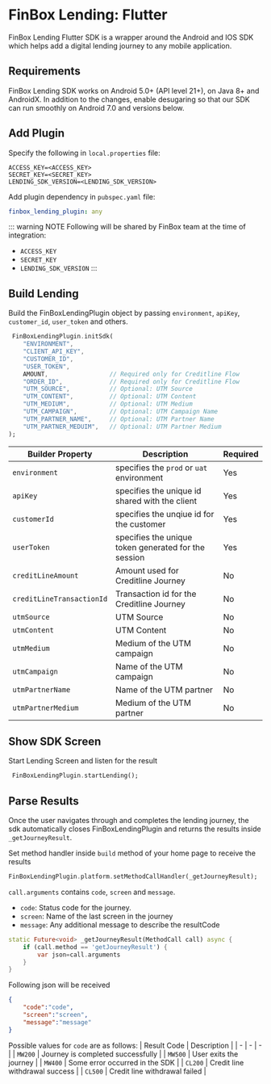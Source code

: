 # FinBox Lending: Flutter

FinBox Lending Flutter SDK is a wrapper around the Android and IOS SDK which helps add a digital lending journey to any mobile application.

## Requirements

FinBox Lending SDK works on Android 5.0+ (API level 21+), on Java 8+ and AndroidX. In addition to the changes, enable desugaring so that our SDK can run smoothly on Android 7.0 and versions below.

<CodeSwitcher :languages="{kotlin:'Kotlin',groovy:'Groovy'}">
<template v-slot:kotlin>

```kotlin
android {
    ...
    defaultConfig {
        ...
        // Minimum 5.0+ devices
        minSdkVersion(21)
        ...
    }
    ...
    compileOptions {
        // Flag to enable support for the new language APIs
        coreLibraryDesugaringEnabled = true
        // Sets Java compatibility to Java 8
        sourceCompatibility = JavaVersion.VERSION_1_8
        targetCompatibility = JavaVersion.VERSION_1_8
    }
    // For Kotlin projects
    kotlinOptions {
        jvmTarget = "1.8"
    }
}

dependencies {
    coreLibraryDesugaring("com.android.tools:desugar_jdk_libs:1.1.5")
}
```

</template>
<template v-slot:groovy>

```groovy
android {
    ...
    defaultConfig {
        ...
        // Minimum 5.0+ devices
        minSdkVersion 21
        ...
    }
    ...
    compileOptions {
        // Flag to enable support for the new language APIs
        coreLibraryDesugaringEnabled true
        // Sets Java compatibility to Java 8
        sourceCompatibility JavaVersion.VERSION_1_8
        targetCompatibility JavaVersion.VERSION_1_8
    }
    // For Kotlin projects
    kotlinOptions {
        jvmTarget = "1.8"
    }
}

dependencies {
    coreLibraryDesugaring 'com.android.tools:desugar_jdk_libs:1.1.5'
}
```

</template>
</CodeSwitcher>

## Add Plugin

Specify the following in `local.properties` file:

  ```
  ACCESS_KEY=<ACCESS_KEY>
  SECRET_KEY=<SECRET_KEY>
  LENDING_SDK_VERSION=<LENDING_SDK_VERSION>
  ```

Add plugin dependency in `pubspec.yaml` file:

  ```yml
  finbox_lending_plugin: any
  ```

::: warning NOTE
Following will be shared by FinBox team at the time of integration:

- `ACCESS_KEY`
- `SECRET_KEY`
- `LENDING_SDK_VERSION`
:::

## Build Lending

Build the FinBoxLendingPlugin object by passing `environment`, `apiKey`, `customer_id`, `user_token` and others.

```dart
 FinBoxLendingPlugin.initSdk(
    "ENVIRONMENT", 
    "CLIENT_API_KEY", 
    "CUSTOMER_ID", 
    "USER_TOKEN", 
    AMOUNT,                 // Required only for Creditline Flow
    "ORDER_ID",             // Required only for Creditline Flow
    "UTM_SOURCE",           // Optional: UTM Source
    "UTM_CONTENT",          // Optional: UTM Content
    "UTM_MEDIUM",           // Optional: UTM Medium
    "UTM_CAMPAIGN",         // Optional: UTM Campaign Name
    "UTM_PARTNER_NAME",     // Optional: UTM Partner Name
    "UTM_PARTNER_MEDUIM",   // Optional: UTM Partner Medium
);
```

| Builder Property | Description | Required |
| - | - | - |
| `environment` | specifies the `prod` or `uat` environment | Yes |
| `apiKey` | specifies the unique id shared with the client | Yes |
| `customerId` | specifies the unqiue id for the customer | Yes |
| `userToken` | specifies the unique token generated for the session | Yes |
| `creditLineAmount` | Amount used for Creditline Journey | No |
| `creditLineTransactionId` | Transaction id for the Creditline Journey | No |
| `utmSource` | UTM Source | No |
| `utmContent` | UTM Content | No |
| `utmMedium` | Medium of the UTM campaign | No |
| `utmCampaign` | Name of the UTM campaign | No |
| `utmPartnerName` | Name of the UTM partner | No |
| `utmPartnerMedium` | Medium of the UTM partner | No |

## Show SDK Screen

Start Lending Screen and listen for the result

```dart
 FinBoxLendingPlugin.startLending();
```

## Parse Results

Once the user navigates through and completes the lending journey, the sdk automatically closes FinBoxLendingPlugin and returns the results inside `_getJourneyResult`.

Set method handler inside `build` method of your home page to receive the results

```dart
FinBoxLendingPlugin.platform.setMethodCallHandler(_getJourneyResult);
```

`call.arguments` contains `code`, `screen` and `message`.

- `code`: Status code for the journey.
- `screen`: Name of the last screen in the journey
- `message`: Any additional message to describe the resultCode

```dart
static Future<void> _getJourneyResult(MethodCall call) async {
    if (call.method == 'getJourneyResult') {
        var json=call.arguments
    }
}
```

Following json will be received

```json
{
    "code":"code",
    "screen":"screen",
    "message":"message"
}
```

Possible values for `code` are as follows:
| Result Code | Description |
| - | - | - |
| `MW200` | Journey is completed successfully |
| `MW500` | User exits the journey |
| `MW400` | Some error occurred in the SDK |
| `CL200` | Credit line withdrawal success |
| `CL500` | Credit line withdrawal failed |
